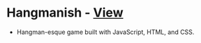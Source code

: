 # Hangmanish - [View](https://shinn-hangman-app.netlify.com/)
* Hangman-esque game built with JavaScript, HTML, and CSS.